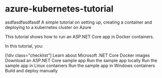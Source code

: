 # azure-kubernetes-tutorial

asdfasdfasdfasdf
A simple tutorial on setting up, creating a container and deploying to a kubernetes cluster on Azure

This tutorial shows how to run an ASP.NET Core app in Docker containers.

In this tutorial, you:

[!div class="checklist"]
Learn about Microsoft .NET Core Docker images
Download an ASP.NET Core sample app
Run the sample app locally
Run the sample app in Linux containers
Run the sample app in Windows containers
Build and deploy manually
